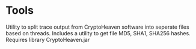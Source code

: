Tools
=====

Utility to split trace output from CryptoHeaven software into seperate files based on threads.
Includes a utility to get file MD5, SHA1, SHA256 hashes.
Requires library CryptoHeaven.jar
